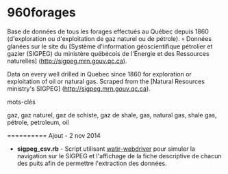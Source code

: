 960forages
==========

Base de données de tous les forages effectués au Québec depuis 1860 (d'exploration ou d'exploitation de gaz naturel ou de pétrole). :skull:
Données glanées sur le site du [Système d'information géoscientifique pétrolier et gazier (SIGPEG) du ministère québécois de l'Énergie et des Ressources naturelles] (http://sigpeg.mrn.gouv.qc.ca).

Data on every well drilled in Quebec since 1860 for exploration or exploitation of oil or natural gas.
Scraped from the [Natural Resources ministry's SIGPEG] (http://sigpeg.mrn.gouv.qc.ca).

mots-clés

gaz, gaz naturel, gaz de schiste, gaz de shale, gas, natural gas, shale gas, pétrole, petroleum, oil

==========
Ajout - 2 nov 2014

- **sigpeg_csv.rb** - Script utilisant [watir-webdriver](http://watirwebdriver.com/) pour simuler la navigation sur le SIGPEG et l'affichage de la fiche descriptive de chacun des puits afin de permettre l'extraction des données.
